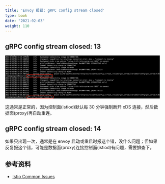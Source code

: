 ```yaml
---
title: 'Envoy 报错: gRPC config stream closed'
type: book
date: "2021-02-03"
weight: 110
---
```


## gRPC config stream closed: 13

![](1.png)

这通常是正常的，因为控制面(istiod)默认每 30 分钟强制断开 xDS 连接，然后数据面(proxy)再自动重连。

## gRPC config stream closed: 14

如果只出现一次，通常是在 envoy 启动或重启时报这个错，没什么问题；但如果反复报这个错，可能是数据面(proxy)连接控制面(istiod)有问题，需要排查下。

## 参考资料

* [Istio Common Issues](https://github.com/istio/istio/wiki/Troubleshooting-Istio#common-issues)